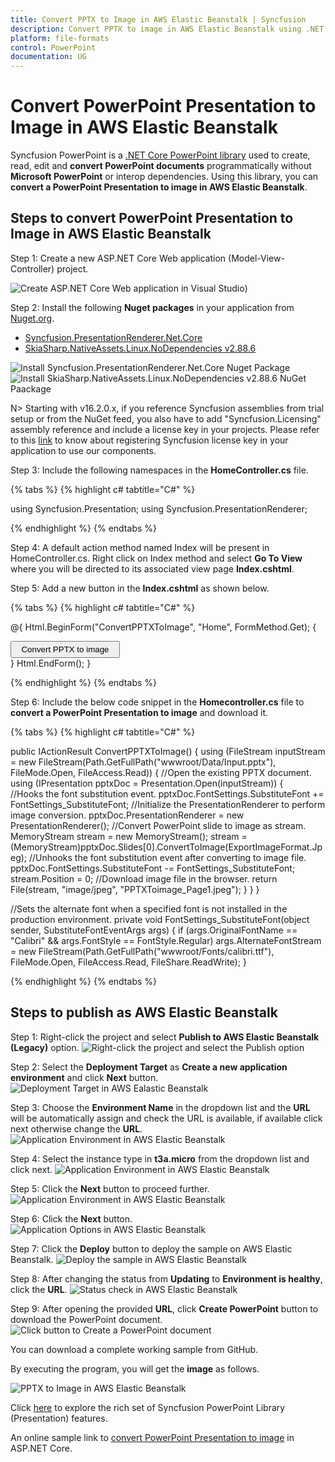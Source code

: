 ```yaml
---
title: Convert PPTX to Image in AWS Elastic Beanstalk | Syncfusion
description: Convert PPTX to image in AWS Elastic Beanstalk using .NET Core PowerPoint library (Presentation) without Microsoft PowerPoint or interop dependencies.
platform: file-formats
control: PowerPoint
documentation: UG
---
```


# Convert PowerPoint Presentation to Image in AWS Elastic Beanstalk

Syncfusion PowerPoint is a [.NET Core PowerPoint library](https://www.syncfusion.com/document-processing/powerpoint-framework/net-core) used to create, read, edit and **convert PowerPoint documents** programmatically without **Microsoft PowerPoint** or interop dependencies. Using this library, you can **convert a PowerPoint Presentation to image in AWS Elastic Beanstalk**.

## Steps to convert PowerPoint Presentation to Image in AWS Elastic Beanstalk

Step 1: Create a new ASP.NET Core Web application (Model-View-Controller) project.

![Create ASP.NET Core Web application in Visual Studio](Azure_Images/App_Service_Linux/Create-PowerPoint-Presentation-to-PDF.png))

Step 2: Install the following **Nuget packages** in your application from [Nuget.org](https://www.nuget.org/).

* [Syncfusion.PresentationRenderer.Net.Core](https://www.nuget.org/packages/Syncfusion.PresentationRenderer.Net.Core)
* [SkiaSharp.NativeAssets.Linux.NoDependencies v2.88.6](https://www.nuget.org/packages/SkiaSharp.NativeAssets.Linux.NoDependencies/2.88.6)

![Install Syncfusion.PresentationRenderer.Net.Core Nuget Package](Azure_Images/App_Service_Linux/Nuget_Package_PowerPoint_Presentation_to_PDF.png)
![Install SkiaSharp.NativeAssets.Linux.NoDependencies v2.88.6 NuGet Paackage](AWS_images/Elastic_Beanstalk_Images/Nuget-Package-PPTXtoPDF.png)

N> Starting with v16.2.0.x, if you reference Syncfusion assemblies from trial setup or from the NuGet feed, you also have to add "Syncfusion.Licensing" assembly reference and include a license key in your projects. Please refer to this [link](https://help.syncfusion.com/common/essential-studio/licensing/overview) to know about registering Syncfusion license key in your application to use our components.

Step 3: Include the following namespaces in the **HomeController.cs** file.

{% tabs %}
{% highlight c# tabtitle="C#" %}

using Syncfusion.Presentation;
using Syncfusion.PresentationRenderer;

{% endhighlight %}
{% endtabs %}

Step 4: A default action method named Index will be present in HomeController.cs. Right click on Index method and select **Go To View** where you will be directed to its associated view page **Index.cshtml**.

Step 5: Add a new button in the **Index.cshtml** as shown below.

{% tabs %}
{% highlight c# tabtitle="C#" %}

@{
    Html.BeginForm("ConvertPPTXToImage", "Home", FormMethod.Get);
    {
        <div>
            <input type="submit" value="Convert PPTX to image" style="width:175px;height:27px" />
        </div>
    }
    Html.EndForm();
}

{% endhighlight %}
{% endtabs %}

Step 6: Include the below code snippet in the **Homecontroller.cs** file to **convert a PowerPoint Presentation to image** and download it.

{% tabs %}
{% highlight c# tabtitle="C#" %}

 public IActionResult ConvertPPTXToImage()
 {
     using (FileStream inputStream = new FileStream(Path.GetFullPath("wwwroot/Data/Input.pptx"), FileMode.Open, FileAccess.Read))
     {
         //Open the existing PPTX document.
         using (IPresentation pptxDoc = Presentation.Open(inputStream))
         {                   
             //Hooks the font substitution event.
             pptxDoc.FontSettings.SubstituteFont += FontSettings_SubstituteFont;
             //Initialize the PresentationRenderer to perform image conversion.
             pptxDoc.PresentationRenderer = new PresentationRenderer();
             //Convert PowerPoint slide to image as stream.
             MemoryStream stream = new MemoryStream();
             stream = (MemoryStream)pptxDoc.Slides[0].ConvertToImage(ExportImageFormat.Jpeg);
             //Unhooks the font substitution event after converting to image file.
             pptxDoc.FontSettings.SubstituteFont -= FontSettings_SubstituteFont;
             stream.Position = 0;
             //Download image file in the browser.
             return File(stream, "image/jpeg", "PPTXToimage_Page1.jpeg");
         }
     }
 }

 //Sets the alternate font when a specified font is not installed in the production environment.
 private void FontSettings_SubstituteFont(object sender, SubstituteFontEventArgs args)
 {
     if (args.OriginalFontName == "Calibri" && args.FontStyle == FontStyle.Regular)
         args.AlternateFontStream = new FileStream(Path.GetFullPath("wwwroot/Fonts/calibri.ttf"), FileMode.Open, FileAccess.Read, FileShare.ReadWrite);
 }

{% endhighlight %}
{% endtabs %}

## Steps to publish as AWS Elastic Beanstalk

Step 1: Right-click the project and select **Publish to AWS Elastic Beanstalk (Legacy)** option.
![Right-click the project and select the Publish option](AWS_Images/Elastic_Beanstalk_Images/Publish-Create-PowerPoint.png)

Step 2: Select the **Deployment Target** as **Create a new application environment** and click **Next** button.
![Deployment Target in AWS Ealastic Beanstalk](AWS_Images/Elastic_Beanstalk_Images/Deployment-Target-Create-PowerPoint.png)

Step 3: Choose the **Environment Name** in the dropdown list and the **URL** will be automatically assign and check the URL is available, if available click next otherwise change the **URL**. 
![Application Environment in AWS Elastic Beanstalk](AWS_Images/Elastic_Beanstalk_Images/Environment-PPTXtoImage.png)

Step 4: Select the instance type in **t3a.micro** from the dropdown list and click next.
![Application Environment in AWS Elastic Beanstalk](AWS_Images/Elastic_Beanstalk_Images/Launch-Configuration-Create-PowerPoint.png)

Step 5: Click the **Next** button to proceed further.
![Application Environment in AWS Elastic Beanstalk](AWS_Images/Elastic_Beanstalk_Images/Permissions-Create-PowerPoint.png)

Step 6: Click the **Next** button.
![Application Options in AWS Elastic Beanstalk](AWS_Images/Elastic_Beanstalk_Images/Application-Options-Create-PowerPoint.png)

Step 7: Click the **Deploy** button to deploy the sample on AWS Elastic Beanstalk.
![Deploy the sample in AWS Elastic Beanstalk](AWS_Images/Elastic_Beanstalk_Images/Review-Create-PowerPoint.png)

Step 8: After changing the status from **Updating** to **Environment is healthy**, click the **URL**.
![Status check in AWS Elastic Beanstalk](AWS_Images/Elastic_Beanstalk_Images/Status-Check-PPTXtoPDF.png)

Step 9: After opening the provided **URL**, click **Create PowerPoint** button to download the PowerPoint document.
![Click button to Create a PowerPoint document](AWS_Images/Elastic_Beanstalk_Images/Browser-PPTXtoImage.png)

You can download a complete working sample from GitHub.

By executing the program, you will get the **image** as follows.

![PPTX to Image in AWS Elastic Beanstalk](PPTXtoPDF_images/Output_PowerPoint_Presentation_to-Image.png)

Click [here](https://www.syncfusion.com/document-processing/powerpoint-framework/net) to explore the rich set of Syncfusion PowerPoint Library (Presentation) features. 

An online sample link to [convert PowerPoint Presentation to image](https://ej2.syncfusion.com/aspnetcore/PowerPoint/PPTXToImage#/material3) in ASP.NET Core. 
